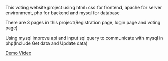 This voting website project using html+css for frontend, apache for server environment, php for backend and mysql for database

There are 3 pages in this project(Registration page, login page and voting page)

Using mysql improve api and input sql query to communicate with mysql in php(Include Get data and Update data)

[Demo Video](https://youtu.be/GQH_e34qf98)
